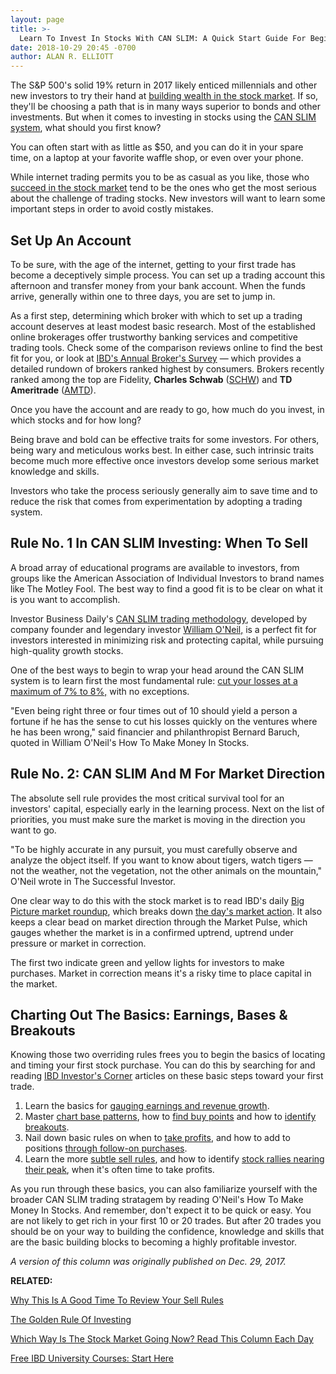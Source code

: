 ```yaml
---
layout: page
title: >-
  Learn To Invest In Stocks With CAN SLIM: A Quick Start Guide For Beginners
date: 2018-10-29 20:45 -0700
author: ALAN R. ELLIOTT
---
```





The S&P 500's solid 19% return in 2017 likely enticed millennials and other new investors to try their hand at [building wealth in the stock market](https://www.investors.com/etfs-and-funds/personal-finance/2018-personal-finance-action-plan-2017-stock-market-review). If so, they'll be choosing a path that is in many ways superior to bonds and other investments. But when it comes to investing in stocks using the [CAN SLIM system](https://www.investors.com/ibd-university/can-slim/), what should you first know?




You can often start with as little as \$50, and you can do it in your spare time, on a laptop at your favorite waffle shop, or even over your phone.


While internet trading permits you to be as casual as you like, those who [succeed in the stock market](https://www.investors.com/news/2018-stock-market-forecast-best-countries-value-growth/) tend to be the ones who get the most serious about the challenge of trading stocks. New investors will want to learn some important steps in order to avoid costly mistakes.


Set Up An Account
-----------------


To be sure, with the age of the internet, getting to your first trade has become a deceptively simple process. You can set up a trading account this afternoon and transfer money from your bank account. When the funds arrive, generally within one to three days, you are set to jump in.


As a first step, determining which broker with which to set up a trading account deserves at least modest basic research. Most of the established online brokerages offer trustworthy banking services and competitive trading tools. Check some of the comparison reviews online to find the best fit for you, or look at [IBD's Annual Broker's Survey](https://www.investors.com/best-online-brokers/) — which provides a detailed rundown of brokers ranked highest by consumers. Brokers recently ranked among the top are Fidelity, **Charles Schwab** ([SCHW](https://research.investors.com/quote.aspx?symbol=SCHW)) and **TD Ameritrade** ([AMTD](https://research.investors.com/quote.aspx?symbol=AMTD)).


Once you have the account and are ready to go, how much do you invest, in which stocks and for how long?


Being brave and bold can be effective traits for some investors. For others, being wary and meticulous works best. In either case, such intrinsic traits become much more effective once investors develop some serious market knowledge and skills.


Investors who take the process seriously generally aim to save time and to reduce the risk that comes from experimentation by adopting a trading system.


Rule No. 1 In CAN SLIM Investing: When To Sell
----------------------------------------------


A broad array of educational programs are available to investors, from groups like the American Association of Individual Investors to brand names like The Motley Fool. The best way to find a good fit is to be clear on what it is you want to accomplish.


Investor Business Daily's [CAN SLIM trading methodology](https://www.investors.com/ibd-university/can-slim/), developed by company founder and legendary investor [William O'Neil,](https://en.wikipedia.org/wiki/William_O%27Neil) is a perfect fit for investors interested in minimizing risk and protecting capital, while pursuing high-quality growth stocks.


One of the best ways to begin to wrap your head around the CAN SLIM system is to learn first the most fundamental rule: [cut your losses at a maximum of 7% to 8%,](https://www.investors.com/how-to-invest/investors-corner/still-the-no-1-rule-for-stock-investors-always-cut-your-losses-short/) with no exceptions.


"Even being right three or four times out of 10 should yield a person a fortune if he has the sense to cut his losses quickly on the ventures where he has been wrong," said financier and philanthropist Bernard Baruch, quoted in William O'Neil's How To Make Money In Stocks.


Rule No. 2: CAN SLIM And M For Market Direction
-----------------------------------------------


The absolute sell rule provides the most critical survival tool for an investors' capital, especially early in the learning process. Next on the list of priorities, you must make sure the market is moving in the direction you want to go.


"To be highly accurate in any pursuit, you must carefully observe and analyze the object itself. If you want to know about tigers, watch tigers — not the weather, not the vegetation, not the other animals on the mountain," O'Neil wrote in The Successful Investor.


One clear way to do this with the stock market is to read IBD's daily [Big Picture market roundup](https://www.investors.com/category/market-trend/the-big-picture/), which breaks down [the day's market action](https://www.investors.com/wp-content/uploads/2017/12/IBD2712224413GMI.pdf). It also keeps a clear bead on market direction through the Market Pulse, which gauges whether the market is in a confirmed uptrend, uptrend under pressure or market in correction.


The first two indicate green and yellow lights for investors to make purchases. Market in correction means it's a risky time to place capital in the market.


Charting Out The Basics: Earnings, Bases & Breakouts
----------------------------------------------------


Knowing those two overriding rules frees you to begin the basics of locating and timing your first stock purchase. You can do this by searching for and reading [IBD Investor's Corner](https://www.investors.com/category/how-to-invest/investors-corner/) articles on these basic steps toward your first trade.


1. Learn the basics for [gauging earnings and revenue growth](https://www.investors.com/how-to-invest/investors-corner/accelerating-earnings-is-a-mark-of-big-stock-market-winners/).
2. Master [chart base patterns](https://www.investors.com/how-to-invest/investors-corner/investor-basics-why-learning-base-patterns-gets-the-ball-rolling/), how to [find buy points](https://www.investors.com/how-to-invest/investors-corner/chart-reading-basics-how-a-buy-point-marks-a-time-of-opportunity/) and how to [identify breakouts](https://www.investors.com/how-to-invest/investors-corner/the-basics-dont-buy-before-the-breakout-wait-for-the-base-to-complete/).
3. Nail down basic rules on when to [take profits](https://www.investors.com/how-to-invest/investors-corner/when-to-sell-great-stocks-take-profits-regularly-mostly-at-20-25/), and how to add to positions [through follow-on purchases](https://www.investors.com/how-to-invest/investors-corner/how-the-3-weeks-tight-pattern-gives-you-an-extra-buy-point/).
4. Learn the more [subtle sell rules](https://www.investors.com/how-to-invest/investors-corner/how-to-use-the-10-day-average-to-help-cut-losses/), and how to identify [stock rallies nearing their peak](https://www.investors.com/how-to-invest/investors-corner/sell-rules-using-climax-top-convert-paper-gains-real-profits/), when it's often time to take profits.


As you run through these basics, you can also familiarize yourself with the broader CAN SLIM trading stratagem by reading O'Neil's How To Make Money In Stocks. And remember, don't expect it to be quick or easy. You are not likely to get rich in your first 10 or 20 trades. But after 20 trades you should be on your way to building the confidence, knowledge and skills that are the basic building blocks to becoming a highly profitable investor.


*A version of this column was originally published on Dec. 29, 2017.*


**RELATED:**


[Why This Is A Good Time To Review Your Sell Rules](https://www.investors.com/how-to-invest/investors-corner/bull-market-rally-review-sell-rules/)


[The Golden Rule Of Investing](https://www.investors.com/how-to-invest/investors-corner/still-the-no-1-rule-for-stock-investors-always-cut-your-losses-short/)


[Which Way Is The Stock Market Going Now? Read This Column Each Day](https://www.investors.com/category/market-trend/the-big-picture/)


[Free IBD University Courses: Start Here](https://www.investors.com/ibd-university/getting-started/)




